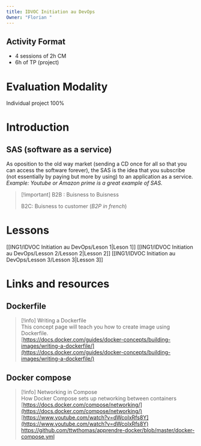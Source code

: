 ```yaml
---
title: IDVOC Initiation au DevOps
Owner: "Florian "
---
```

## Activity Format
- 4 sessions of 2h CM
- 6h of TP (project)
# Evaluation Modality
Individual project 100%
# Introduction
## SAS (software as a service)
As oposition to the old way market (sending a CD once for all so that you can access the software forever), the SAS is the idea that you subscribe (not essentially by paying but more by using) to an application as a service.
_Example: Youtube or Amazon prime is a great example of SAS._

> [!important] B2B : Buisness to Buisness
> 
>   
> B2C: Buisness to customer (_B2P in french_)
# Lessons
[[ING1/IDVOC Initiation au DevOps/Leson 1|Leson 1]]
[[ING1/IDVOC Initiation au DevOps/Lesson 2/Lesson 2|Lesson 2]]
[[ING1/IDVOC Initiation au DevOps/Lesson 3/Lesson 3|Lesson 3]]
# Links and resources
## Dockerfile

> [!info] Writing a Dockerfile  
> This concept page will teach you how to create image using Dockerfile.  
> [https://docs.docker.com/guides/docker-concepts/building-images/writing-a-dockerfile/](https://docs.docker.com/guides/docker-concepts/building-images/writing-a-dockerfile/)  
## Docker compose

> [!info] Networking in Compose  
> How Docker Compose sets up networking between containers  
> [https://docs.docker.com/compose/networking/](https://docs.docker.com/compose/networking/)  
[https://www.youtube.com/watch?v=dWcoIxRfs8Y](https://www.youtube.com/watch?v=dWcoIxRfs8Y)
https://github.com/ttwthomas/apprendre-docker/blob/master/docker-compose.yml